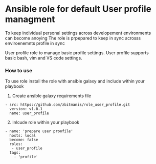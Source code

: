 # Ansible role for default User profile managment

To keep individual personal settings across developement environments can become anoying 
The role is prpepared to keep in sync acrosss enviroenemnts profile in sync

User profile role to manage basic profile settings.
User profile supports basic bash, vim and VS code settings. 

### How to use 
To use role install the role with ansible galaxy and include within your playbook

1. Create ansible galaxy requirements file 
```
- src: https://github.com/zbitmanis/role_user_profile.git
  version: v1.0.1
  name: user_profile
```
2. Inlcude role within your playbook  
``` ---
- name: 'prepare user proofile'
  hosts: local
  become: false
  roles:
   - user_profile
  tags:
    - 'profile'
```

